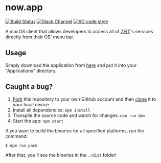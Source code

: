 # now.app

[![Build Status](https://travis-ci.com/zeit/now-app.svg?token=CPbpm6MRBVbWVmDFaLxs&branch=master)](https://travis-ci.com/zeit/now-app)
[![Slack Channel](https://zeit-slackin.now.sh/badge.svg)](https://zeit.chat/)
[![XO code style](https://img.shields.io/badge/code_style-XO-5ed9c7.svg)](https://github.com/sindresorhus/xo)

A macOS client that allows developers to access all of [ZEIT](https://zeit.co)'s services directly from their OS' menu bar.

## Usage

Simply download the application from [here](https://google.com) and put it into your "Applications" directory.

## Caught a bug?

1. [Fork](https://help.github.com/articles/fork-a-repo/) this repository to your own GitHub account and then [clone](https://help.github.com/articles/cloning-a-repository/) it to your local device
2. Install all dependencies: `npm install`
3. Transpile the source code and watch for changes: `npm run dev`
4. Start the app: `npm start`

If you want to build the binaries for all specified platforms, run the command:

```
$ npm run pack
```

After that, you'll see the binaries in the `./dist` folder!
